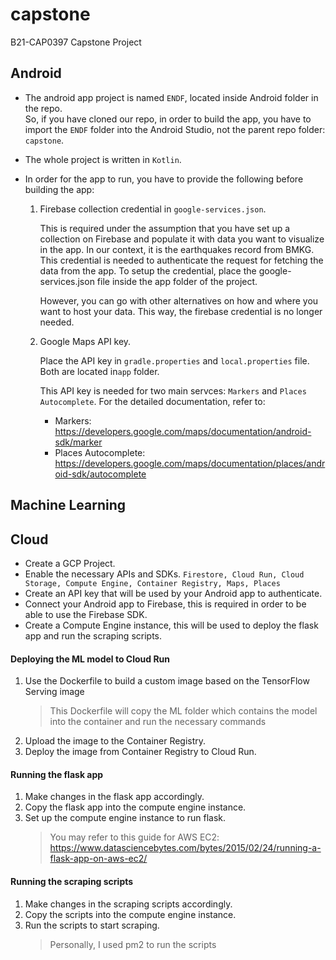 # capstone
B21-CAP0397 Capstone Project

## Android
- The android app project is named ``ENDF``, located inside Android folder in the repo.  
So, if you have cloned our repo, in order to build the app, you have to import the ``ENDF`` folder into the Android Studio, not the parent repo folder: ``capstone``.

- The whole project is written in ``Kotlin``.
- In order for the app to run, you have to provide the following before building the app:  
	1. Firebase collection credential in ``google-services.json``.  
	
		This is required under the assumption that you have set up a collection on Firebase and populate it with data you want to visualize in the app. In our context,  it is the earthquakes record from BMKG. This credential is needed to authenticate the request for fetching the data from the app. To setup the credential, place the google-services.json file inside the app folder of the project.  
		
		However, you can go with other alternatives on how and where you want to host your data. This way, the firebase credential is no longer needed.
		
	2. Google Maps API key.  
	
		Place the API key in ``gradle.properties`` and ``local.properties`` file. Both are located in``app`` folder.  
	
		This API key is needed for two main servces: ``Markers`` and ``Places Autocomplete``. For the detailed documentation, refer to:
		- Markers: https://developers.google.com/maps/documentation/android-sdk/marker
		- Places Autocomplete: https://developers.google.com/maps/documentation/places/android-sdk/autocomplete

	

## Machine Learning

## Cloud
- Create a GCP Project.
- Enable the necessary APIs and SDKs.
``Firestore, Cloud Run, Cloud Storage, Compute Engine, Container Registry, Maps, Places``
- Create an API key that will be used by your Android app to authenticate.
- Connect your Android app to Firebase, this is required in order to be able to use the Firebase SDK.
- Create a Compute Engine instance, this will be used to deploy the flask app and run the scraping scripts.
#### Deploying the ML model to Cloud Run
1. Use the Dockerfile to build a custom image based on the TensorFlow Serving image
	>This Dockerfile will copy the ML folder which contains the model into the container and run the necessary commands
2. Upload the image to the Container Registry.
3. Deploy the image from Container Registry to Cloud Run.
#### Running the flask app
1. Make changes in the flask app accordingly.
2. Copy the flask app into the compute engine instance.
3. Set up the compute engine instance to run flask.
	>You may refer to this guide for AWS EC2: https://www.datasciencebytes.com/bytes/2015/02/24/running-a-flask-app-on-aws-ec2/
#### Running the scraping scripts
1. Make changes in the scraping scripts accordingly.
2. Copy the scripts into the compute engine instance.
3. Run the scripts to start scraping.
	>Personally, I used pm2 to run the scripts
